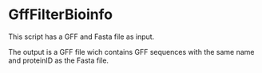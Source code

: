 # GffFilterBioinfo

This script has a GFF and Fasta file as input.

The output is a GFF file wich contains GFF sequences with the same name and proteinID as the Fasta file.
